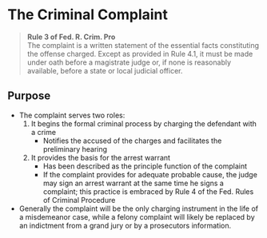 # The Criminal Complaint

> **Rule 3 of Fed. R. Crim. Pro** \
> The complaint is a written statement of the essential facts constituting the offense charged. Except as provided in Rule 4.1, it must be made under oath before a magistrate judge or, if none is reasonably available, before a state or local judicial officer.

## Purpose

* The complaint serves two roles: 
    1. It begins the formal criminal process by charging the defendant with a crime
        * Notifies the accused of the charges and facilitates the preliminary hearing
    2. It provides the basis for the arrest warrant
        * Has been described as the principle function of the complaint
        * If the complaint provides for adequate probable cause, the judge may sign an arrest warrant at the same time he signs a complaint; this practice is embraced by Rule 4 of the Fed. Rules of Criminal Procedure
* Generally the complaint will be the only charging instrument in the life of a misdemeanor case, while a felony complaint will likely be replaced by an indictment from a grand jury or by a prosecutors information.



